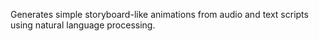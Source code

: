 Generates simple storyboard-like animations from audio and text scripts using natural language processing. 
